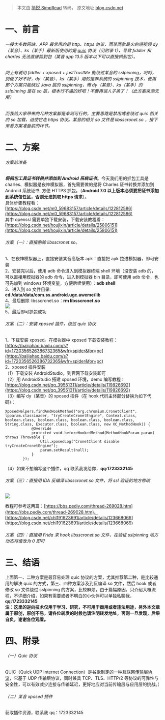 > 本文由 [简悦 SimpRead](http://ksria.com/simpread/) 转码， 原文地址 [blog.csdn.net](https://blog.csdn.net/m0_37802824/article/details/126330801)

一、前言
====

###### 一般大多数网站、APP 最常用的是 http、https 协议，而某两款最火的短视频 dy（某音）、ks（某手）最新版使用的是 [quic](https://so.csdn.net/so/search?q=quic&spm=1001.2101.3001.7020) 协议（见附录 1），导致 fiddler 和 charles 无法直接抓到包（某音 app 13.5 版本以下可以直接抓到包）。

###### 网上有说用 fiddler + xposed + justTrustMe 能绕过某音的 sslpinning，呵呵，别傻了好不好，dy（某音）、ks（某手）用的是非系统的 sslpinning 技术，使用那个方案只能绕过 Java 层的 sslpinning，而 dy（某音）、ks（某手）的 sslpinning 是在 so 层，根本行不通的好吧！不要再误人子弟了！（此方案亲测无用）

###### 而我给大家带来的几种方案都是亲测可行的，主要思路是禁用或者绕过 quic 相关的 so 加载，迫使它走 https 协议。某音的相关 so 文件是 libsscronet.so ，接下来看方案准备前的环节。

二、方案
====

###### 方案前准备

_**将抓包工具证书转换并添加到 Android 系统证书**_。今天我们用的抓包工具是 charles、模拟器是夜神模拟器，首先需要做的是将 Charles 证书转换并添加到 Android 系统证书, 方便 HTTPS 抓包。（**Android 7.0 以上版本必须要把证书添加到系统信任区，否则无法抓取 https 请求**）。  
具体步骤教程看：  
[https://blog.csdn.net/m0_59683157/article/details/122812586](https://blog.csdn.net/m0_59683157/article/details/122812586)  
其中 openssl 需要单独下载安装，下载安装教程看： [https://blog.csdn.net/houjixin/article/details/25806151](https://blog.csdn.net/houjixin/article/details/25806151)

###### 方案（一）：直接删除 libsscronet.so。

1、在夜神模拟器上，直接安装某音高版本 apk：直接把 apk 拉进模拟器，即可安装  
2、安装完以后，使用 adb 命令进入到模拟器终端 shell 环境（没安装 adb 的，可以直接用模拟器的 adb 命令，进入到模拟器 bin 目录，即可使用 adb 命令，也可先加到 windows 环境变量，方便后续使用）：**adb shell**  
3、进入到 so 文件目录:  
**cd /data/data/com.ss.android.ugc.aweme/lib**  
4、最后删除 libsscronet.so：**rm libsscronet.so**  
![](https://img-blog.csdnimg.cn/a6d4f9fe09ea48b581e1af89e8a00898.png#pic_center)  
5、最后即可抓包成功

###### 方案（二）：安装 xposed 插件，绕过 quic 协议

1、下载安装 xposed。在模拟器中 xposed 下载安装教程：[https://baijiahao.baidu.com/s?id=1720356526386732365&wfr=spider&for=pc](https://baijiahao.baidu.com/s?id=1720356526386732365&wfr=spider&for=pc)  
2、xposed 插件安装  
（1）下载安装 AndroidStudio，到官网下载安装即可  
（2）用 AndroidStudio 搭建 xposed 环境，demo 编写教程：[https://blog.csdn.net/qq_39551311/article/details/119826692](https://blog.csdn.net/qq_39551311/article/details/119826692)  
（3）编写 dy（某音）的 xposed 插件（在 hook 代码主体部分替换为如下代码）：

```
XposedHelpers.findAndHookMethod("org.chromium.CronetClient", lpparam.classLoader, "tryCreateCronetEngine", Context.class, boolean.class, boolean.class, boolean.class, boolean.class, String.class, Executor.class, boolean.class, new XC_MethodHook() {
            @Override
            protected void beforeHookedMethod(MethodHookParam param) throws Throwable {
                Util.xposedLog("CronetClient disable tryCreateCronetEngine");
                param.setResult(null);
            }
        });
```

（4）如果不想编写这个插件，qq 联系我发给你，**qq:1723332145**

###### 方案（三）：直接用 IDA 反编译 libsscronet.so 文件，将 ssl 验证的地方修改

![](https://img-blog.csdnimg.cn/fa7a36ffd30e4879a9b2573f5d7e41cb.jpeg#pic_center)

教程可参考这两篇：[https://bbs.pediy.com/thread-269028.htm](https://bbs.pediy.com/thread-269028.htm)、  
[https://blog.csdn.net/chl191623691/article/details/123668069](https://blog.csdn.net/chl191623691/article/details/123668069)

###### 方案（四）：直接用 Frida 来 hook libsscronet.so 文件，在验证 sslpinning 地方动态将值改为 0 即可

三、结语
====

上面第一、二种方案是最容易处理 quic 协议的方案，尤其推荐第二种，是比较通用的解决 quic 的方式，第三、四种方案涉及到反编译 so 文件，然后 hook 或者修改 so 文件绕过 sslpinning 的方案，比较麻烦，由于篇幅原因，只介绍大概流程，不详细介绍，如果有需要或者不明白的小伙伴可以单独私聊我，**qq:1723332145**  
**注：这里的逆向技术仅用于学习、研究，不可用于商用或者违法用途，另外本文章属于原创，原创不易，请各位转发的时候也请注明转发地址，否则一旦发现，后果自负，谢谢各位观看。**

四、附录
====

###### （一）Quic 协议

QUIC（Quick UDP Internet Connection）是谷歌制定的一种互联网[传输层协议](https://so.csdn.net/so/search?q=%E4%BC%A0%E8%BE%93%E5%B1%82%E5%8D%8F%E8%AE%AE&spm=1001.2101.3001.7020)，它基于 UDP 传输层协议，同时兼具 TCP、TLS、HTTP/2 等协议的可靠性与安全性，可以有效减少连接与传输延迟，更好地应对当前传输层与应用层的挑战。）

###### （二）某音 xposed 插件

获取插件资源，联系我 qq：1723332145